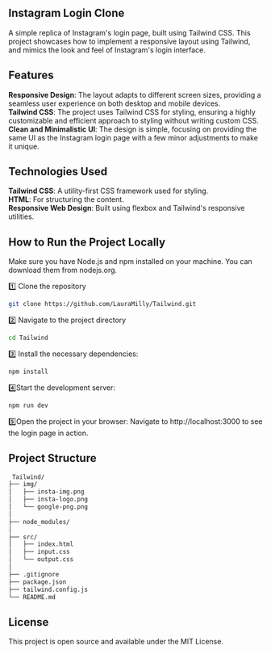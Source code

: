 ## Instagram Login Clone

A simple replica of Instagram's login page, built using Tailwind CSS. This project showcases how to implement a responsive layout using Tailwind, and mimics the look and feel of Instagram's login interface.

## Features
**Responsive Design**: The layout adapts to different screen sizes, providing a seamless user experience on both desktop and mobile devices. <br>
**Tailwind CSS**: The project uses Tailwind CSS for styling, ensuring a highly customizable and efficient approach to styling without writing custom CSS. <br>
**Clean and Minimalistic UI**: The design is simple, focusing on providing the same UI as the Instagram login page with a few minor adjustments to make it unique.

## Technologies Used

**Tailwind CSS**: A utility-first CSS framework used for styling. <br>
**HTML**: For structuring the content. <br>
**Responsive Web Design**: Built using flexbox and Tailwind's responsive utilities.

## How to Run the Project Locally

Make sure you have Node.js and npm installed on your machine. You can download them from nodejs.org.

1️⃣ Clone the repository
```sh
git clone https://github.com/LauraMilly/Tailwind.git
```
2️⃣ Navigate to the project directory
```sh
cd Tailwind
```
3️⃣ Install the necessary dependencies:
```sh
npm install
```
4️⃣Start the development server:
```sh
npm run dev
```
5️⃣Open the project in your browser: Navigate to http://localhost:3000 to see the login page in action.

 ## Project Structure
 
```sh
 Tailwind/
├── img/
│   ├── insta-img.png
│   ├── insta-logo.png
│   └── google-png.png
│
├── node_modules/
│
├── src/
│   ├── index.html
│   ├── input.css
│   └── output.css
│
├── .gitignore
├── package.json
├── tailwind.config.js
└── README.md
```

## License
This project is open source and available under the MIT License.
